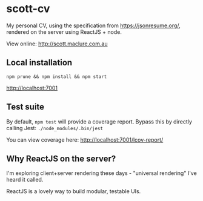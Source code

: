 # scott-cv

My personal CV, using the specification from <https://jsonresume.org/>, rendered on the server using ReactJS + node.

View online: <http://scott.maclure.com.au>

## Local installation

```
npm prune && npm install && npm start
```

<http://localhost:7001>


## Test suite

By default, `npm test` will provide a coverage report. Bypass this by directly calling Jest: `./node_modules/.bin/jest`

You can view coverage here: <http://localhost:7001/lcov-report/>

## Why ReactJS on the server?

I'm exploring client+server rendering these days - "universal rendering" I've heard it called.

ReactJS is a lovely way to build modular, testable UIs.

